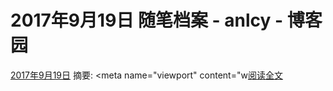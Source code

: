 
# 2017年9月19日 随笔档案 - anlcy - 博客园






[2017年9月19日](https://www.cnblogs.com/camilla/archive/2017/09/19.html)
摘要: <!DOCTYPE html><html lang="zh-cn"><head> <meta charset="utf-8"> <meta http-equiv="X-UA-Compatible" content="IE=edge"> <meta name="viewport" content="w[阅读全文](https://www.cnblogs.com/camilla/p/7553919.html)

